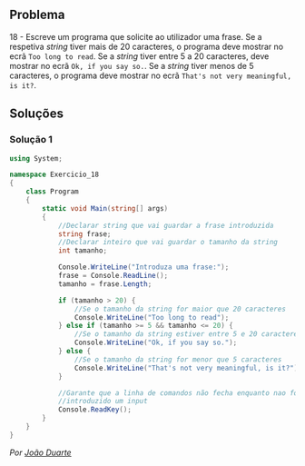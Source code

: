 ## Problema

18 - Escreve um programa que solicite ao utilizador uma frase. Se a respetiva
_string_ tiver mais de 20 caracteres, o programa deve mostrar no ecrã `Too long
to read`. Se a _string_ tiver entre 5 a 20 caracteres, deve mostrar no ecrã
`Ok, if you say so.`. Se a _string_ tiver menos de 5 caracteres, o programa
deve mostrar no ecrã `That's not very meaningful, is it?`.

## Soluções

### Solução 1

```cs
using System;

namespace Exercicio_18
{
    class Program
    {
        static void Main(string[] args)
        {
            //Declarar string que vai guardar a frase introduzida
            string frase;
            //Declarar inteiro que vai guardar o tamanho da string
            int tamanho;

            Console.WriteLine("Introduza uma frase:");
            frase = Console.ReadLine();
            tamanho = frase.Length;

            if (tamanho > 20) {
                //Se o tamanho da string for maior que 20 caracteres 
                Console.WriteLine("Too long to read");
            } else if (tamanho >= 5 && tamanho <= 20) {
                //Se o tamanho da string estiver entre 5 e 20 caracteres
                Console.WriteLine("Ok, if you say so.");
            } else {
                //Se o tamanho da string for menor que 5 caracteres
                Console.WriteLine("That's not very meaningful, is it?");
            }

            //Garante que a linha de comandos não fecha enquanto nao for
            //introduzido um input
            Console.ReadKey();
        }
    }
}
```

*Por [João Duarte](https://github.com/JoaoAlexandreDuarte)*
